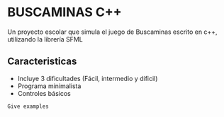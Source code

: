 # **BUSCAMINAS C++**

Un proyecto escolar que simula el juego de Buscaminas escrito en c++, utilizando la librería SFML

## Caracteristicas

- Incluye 3 dificultades (Fácil, intermedio y díficil)
- Programa minimalista
- Controles básicos


```bash
Give examples